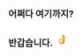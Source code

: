 ### 어쩌다 여기까지?
### 반갑습니다. <img src="https://github.com/soduma/soduma/blob/main/giphy.gif?raw=true" width="25px">

<!---
soduma/soduma is a ✨ special ✨ repository because its `README.md` (this file) appears on your GitHub profile.
You can click the Preview link to take a look at your changes.
--->
